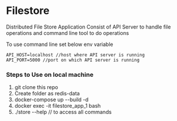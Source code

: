 # Filestore

Distributed File Store Application Consist of API Server to handle file operations and command line tool to do operations

To use command line set below env variable
```
API_HOST=localhost //host where API server is running
API_PORT=5000 //port on which API server is running

```

### Steps to Use on local machine

1) git clone this repo
2) Create folder as redis-data
3) docker-compose up --build -d
4) docker exec -it filestore_app_1 bash
5) ./store --help // to access all commands
